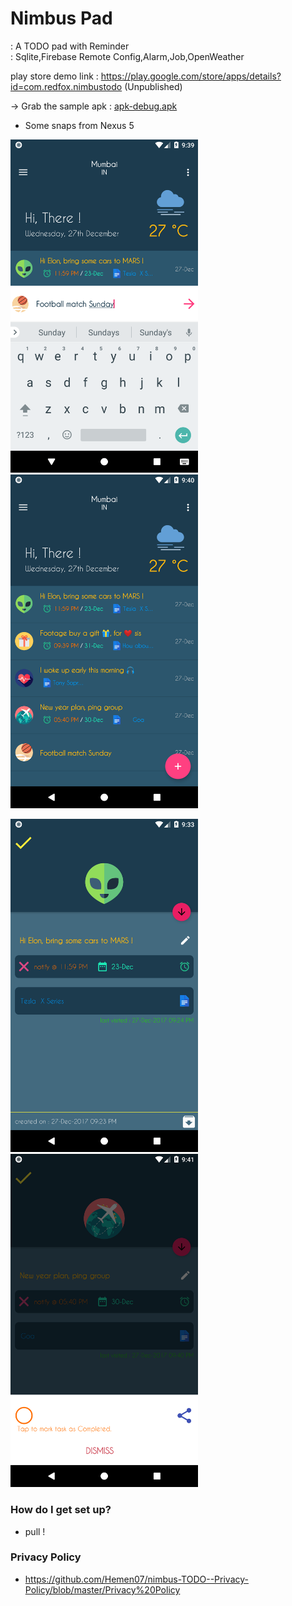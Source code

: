 # Nimbus Pad

: A TODO pad with Reminder   
: Sqlite,Firebase Remote Config,Alarm,Job,OpenWeather

play store demo link : https://play.google.com/store/apps/details?id=com.redfox.nimbustodo (Unpublished)

-> Grab the sample apk : [apk-debug.apk](https://github.com/Hemen07/Nimbus-Todo-pad-Reminder/blob/master/app-debug.apk)

- Some snaps from Nexus 5 

<img src="https://github.com/Hemen07/Nimbus-Todo-pad-Reminder/blob/master/add.png" width="300"/> <img src="https://github.com/Hemen07/Nimbus-Todo-pad-Reminder/blob/master/home.png" width="300"/>  

<img src="https://github.com/Hemen07/Nimbus-Todo-pad-Reminder/blob/master/NU.png" width="300"/> <img src="https://github.com/Hemen07/Nimbus-Todo-pad-Reminder/blob/master/mark.png" width="300"/>

 

### How do I get set up? ###

* pull !


### Privacy Policy

* https://github.com/Hemen07/nimbus-TODO--Privacy-Policy/blob/master/Privacy%20Policy
